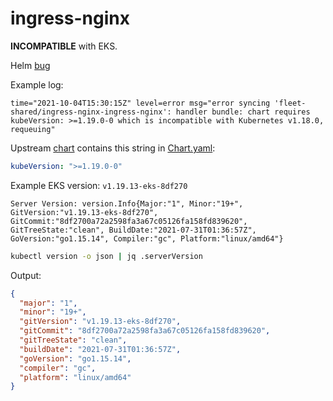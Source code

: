 # ingress-nginx

**INCOMPATIBLE** with EKS.

Helm [bug](https://github.com/helm/helm/issues/9371)

Example log:

```
time="2021-10-04T15:30:15Z" level=error msg="error syncing 'fleet-shared/ingress-nginx-ingress-nginx': handler bundle: chart requires kubeVersion: >=1.19.0-0 which is incompatible with Kubernetes v1.18.0, requeuing"
```

Upstream [chart](https://github.com/kubernetes/ingress-nginx/blob/main/charts/ingress-nginx) contains this string in [Chart.yaml](https://github.com/kubernetes/ingress-nginx/blob/main/charts/ingress-nginx/Chart.yaml):

```yaml
kubeVersion: ">=1.19.0-0"
```

Example EKS version: `v1.19.13-eks-8df270`

```
Server Version: version.Info{Major:"1", Minor:"19+", GitVersion:"v1.19.13-eks-8df270", GitCommit:"8df2700a72a2598fa3a67c05126fa158fd839620", GitTreeState:"clean", BuildDate:"2021-07-31T01:36:57Z", GoVersion:"go1.15.14", Compiler:"gc", Platform:"linux/amd64"}
```

```bash
kubectl version -o json | jq .serverVersion
```

Output:

```json
{
  "major": "1",
  "minor": "19+",
  "gitVersion": "v1.19.13-eks-8df270",
  "gitCommit": "8df2700a72a2598fa3a67c05126fa158fd839620",
  "gitTreeState": "clean",
  "buildDate": "2021-07-31T01:36:57Z",
  "goVersion": "go1.15.14",
  "compiler": "gc",
  "platform": "linux/amd64"
}
```







